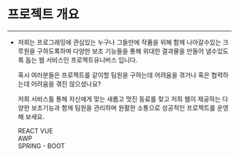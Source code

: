 # 프로젝트 개요

---

- 저희는 프로그래밍에 관심있는 누구나 그들만에 작품을 위해 함께 나아갈수있는
  크루원을 구하도록하며 다양한 보조 기능들을 통해 위대한 결과물을 만들어 낼수있도록 돕는 웹 서비스인 프로젝트유니버스 입니다.

  혹시 여러분들은 프로젝트를 같이할 팀원을 구하는데 어려움을 겪거나
  혹은 협력하는데 어려움을 겪진 않으셨나요?

  저희 서비스틀 통해 자신에게 맞는 새롭고 멋진 동료를 찾고 저희 웹이 제공하는 다양한 보조기능과 함께 팀원을 관리하며 원활한 소통으로 성공적인 프로젝트를 운영해 보세요.
  
  
  REACT VUE <br>
  AWP<br>
  SPRING - BOOT<br>
  
